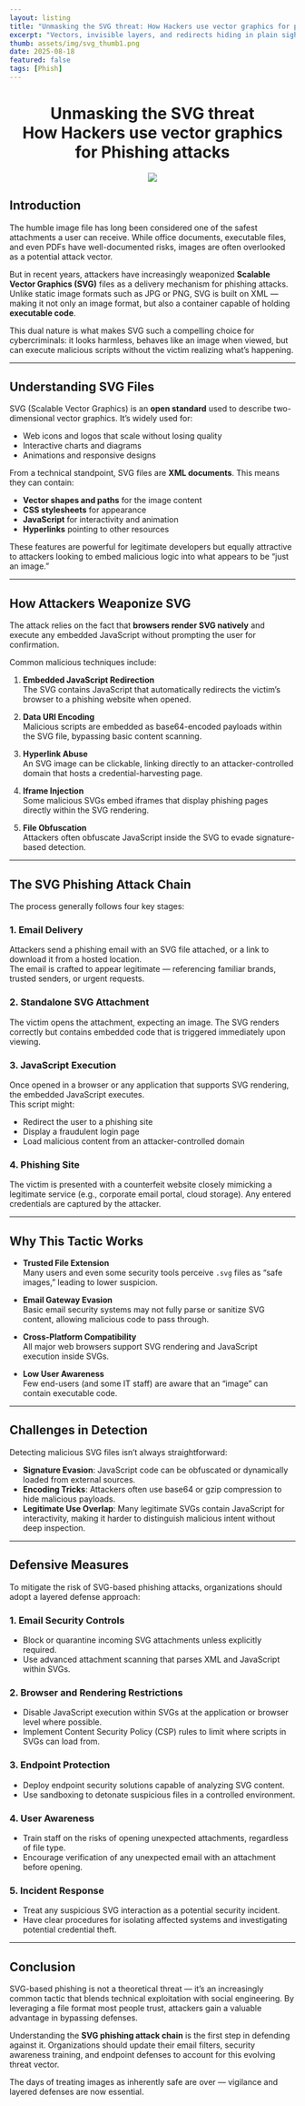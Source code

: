 ```yaml
---
layout: listing
title: "Unmasking the SVG threat: How Hackers use vector graphics for phishing attacks"
excerpt: "Vectors, invisible layers, and redirects hiding in plain sight. This dual nature is what makes SVG such a compelling choice for cybercriminals: it looks harmless, behaves like an image when viewed, but can execute malicious scripts without the victim realizing what’s happening."
thumb: assets/img/svg_thumb1.png
date: 2025-08-18
featured: false
tags: [Phish]
---
```


<h1 align="center">
   Unmasking the SVG threat <br>
   How Hackers use vector graphics for Phishing attacks
</h1>
<p align="center"><img src="../assets/img/svg_pic.png"></p>

## Introduction

The humble image file has long been considered one of the safest attachments a user can receive. While office documents, executable files, and even PDFs have well-documented risks, images are often overlooked as a potential attack vector.  

But in recent years, attackers have increasingly weaponized **Scalable Vector Graphics (SVG)** files as a delivery mechanism for phishing attacks. Unlike static image formats such as JPG or PNG, SVG is built on XML — making it not only an image format, but also a container capable of holding **executable code**.  

This dual nature is what makes SVG such a compelling choice for cybercriminals: it looks harmless, behaves like an image when viewed, but can execute malicious scripts without the victim realizing what’s happening.  

---

## Understanding SVG Files

SVG (Scalable Vector Graphics) is an **open standard** used to describe two-dimensional vector graphics. It’s widely used for:
- Web icons and logos that scale without losing quality
- Interactive charts and diagrams
- Animations and responsive designs

From a technical standpoint, SVG files are **XML documents**. This means they can contain:
- **Vector shapes and paths** for the image content
- **CSS stylesheets** for appearance
- **JavaScript** for interactivity and animation
- **Hyperlinks** pointing to other resources

These features are powerful for legitimate developers but equally attractive to attackers looking to embed malicious logic into what appears to be “just an image.”

---

## How Attackers Weaponize SVG

The attack relies on the fact that **browsers render SVG natively** and execute any embedded JavaScript without prompting the user for confirmation.  

Common malicious techniques include:

1. **Embedded JavaScript Redirection**  
   The SVG contains JavaScript that automatically redirects the victim’s browser to a phishing website when opened.

2. **Data URI Encoding**  
   Malicious scripts are embedded as base64-encoded payloads within the SVG file, bypassing basic content scanning.

3. **Hyperlink Abuse**  
   An SVG image can be clickable, linking directly to an attacker-controlled domain that hosts a credential-harvesting page.

4. **Iframe Injection**  
   Some malicious SVGs embed iframes that display phishing pages directly within the SVG rendering.

5. **File Obfuscation**  
   Attackers often obfuscate JavaScript inside the SVG to evade signature-based detection.

---

## The SVG Phishing Attack Chain

The process generally follows four key stages:

### 1. Email Delivery
Attackers send a phishing email with an SVG file attached, or a link to download it from a hosted location.  
The email is crafted to appear legitimate — referencing familiar brands, trusted senders, or urgent requests.

### 2. Standalone SVG Attachment
The victim opens the attachment, expecting an image. The SVG renders correctly but contains embedded code that is triggered immediately upon viewing.

### 3. JavaScript Execution
Once opened in a browser or any application that supports SVG rendering, the embedded JavaScript executes.  
This script might:
- Redirect the user to a phishing site
- Display a fraudulent login page
- Load malicious content from an attacker-controlled domain

### 4. Phishing Site
The victim is presented with a counterfeit website closely mimicking a legitimate service (e.g., corporate email portal, cloud storage). Any entered credentials are captured by the attacker.

---

## Why This Tactic Works

- **Trusted File Extension**  
  Many users and even some security tools perceive `.svg` files as “safe images,” leading to lower suspicion.

- **Email Gateway Evasion**  
  Basic email security systems may not fully parse or sanitize SVG content, allowing malicious code to pass through.

- **Cross-Platform Compatibility**  
  All major web browsers support SVG rendering and JavaScript execution inside SVGs.

- **Low User Awareness**  
  Few end-users (and some IT staff) are aware that an “image” can contain executable code.

---

## Challenges in Detection

Detecting malicious SVG files isn’t always straightforward:
- **Signature Evasion**: JavaScript code can be obfuscated or dynamically loaded from external sources.  
- **Encoding Tricks**: Attackers often use base64 or gzip compression to hide malicious payloads.  
- **Legitimate Use Overlap**: Many legitimate SVGs contain JavaScript for interactivity, making it harder to distinguish malicious intent without deep inspection.  

---

## Defensive Measures

To mitigate the risk of SVG-based phishing attacks, organizations should adopt a layered defense approach:

### 1. Email Security Controls
- Block or quarantine incoming SVG attachments unless explicitly required.
- Use advanced attachment scanning that parses XML and JavaScript within SVGs.

### 2. Browser and Rendering Restrictions
- Disable JavaScript execution within SVGs at the application or browser level where possible.
- Implement Content Security Policy (CSP) rules to limit where scripts in SVGs can load from.

### 3. Endpoint Protection
- Deploy endpoint security solutions capable of analyzing SVG content.
- Use sandboxing to detonate suspicious files in a controlled environment.

### 4. User Awareness
- Train staff on the risks of opening unexpected attachments, regardless of file type.
- Encourage verification of any unexpected email with an attachment before opening.

### 5. Incident Response
- Treat any suspicious SVG interaction as a potential security incident.
- Have clear procedures for isolating affected systems and investigating potential credential theft.

---

## Conclusion

SVG-based phishing is not a theoretical threat — it’s an increasingly common tactic that blends technical exploitation with social engineering. By leveraging a file format most people trust, attackers gain a valuable advantage in bypassing defenses.  

Understanding the **SVG phishing attack chain** is the first step in defending against it. Organizations should update their email filters, security awareness training, and endpoint defenses to account for this evolving threat vector.  

The days of treating images as inherently safe are over — vigilance and layered defenses are now essential.
<br>
<br>
